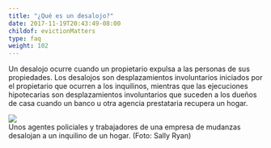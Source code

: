 ```yaml
---
title: "¿Qué es un desalojo?"
date: 2017-11-19T20:43:49-08:00
childof: evictionMatters
type: faq
weight: 102
---
```

Un desalojo ocurre cuando un propietario expulsa a las personas de sus propiedades. Los desalojos son desplazamientos involuntarios iniciados por el propietario que ocurren a los inquilinos, mientras que las ejecuciones hipotecarias son desplazamientos involuntarios que suceden a los dueños de casa cuando un banco u otra agencia prestataria recupera un hogar.

<img src="/images/assets/woman-evicted-from-home.jpg" />
<div class="caption"><span class="subcopy ital">Unos agentes policiales y trabajadores de una empresa de mudanzas desalojan a un inquilino de un hogar.</span> <span class="subcopy credit">(Foto: Sally Ryan)</div>
